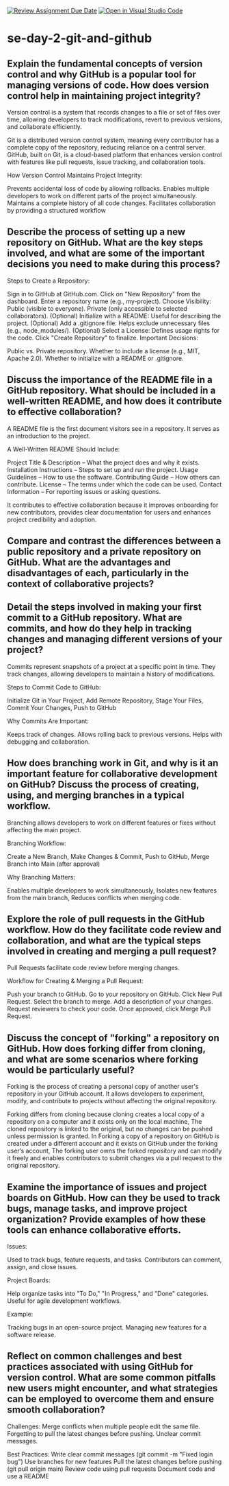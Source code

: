 [![Review Assignment Due Date](https://classroom.github.com/assets/deadline-readme-button-22041afd0340ce965d47ae6ef1cefeee28c7c493a6346c4f15d667ab976d596c.svg)](https://classroom.github.com/a/8wgCKhpZ)
[![Open in Visual Studio Code](https://classroom.github.com/assets/open-in-vscode-2e0aaae1b6195c2367325f4f02e2d04e9abb55f0b24a779b69b11b9e10269abc.svg)](https://classroom.github.com/online_ide?assignment_repo_id=18308911&assignment_repo_type=AssignmentRepo)
# se-day-2-git-and-github
## Explain the fundamental concepts of version control and why GitHub is a popular tool for managing versions of code. How does version control help in maintaining project integrity?

Version control is a system that records changes to a file or set of files over time, allowing developers to track modifications, revert to previous versions, and collaborate efficiently.

Git is a distributed version control system, meaning every contributor has a complete copy of the repository, reducing reliance on a central server. GitHub, built on Git, is a cloud-based platform that enhances version control with features like pull requests, issue tracking, and collaboration tools.

How Version Control Maintains Project Integrity:

Prevents accidental loss of code by allowing rollbacks.
Enables multiple developers to work on different parts of the project simultaneously.
Maintains a complete history of all code changes.
Facilitates collaboration by providing a structured workflow

## Describe the process of setting up a new repository on GitHub. What are the key steps involved, and what are some of the important decisions you need to make during this process?

Steps to Create a Repository:

Sign in to GitHub at GitHub.com.
Click on "New Repository" from the dashboard.
Enter a repository name (e.g., my-project).
Choose Visibility:
Public (visible to everyone).
Private (only accessible to selected collaborators).
(Optional) Initialize with a README: Useful for describing the project.
(Optional) Add a .gitignore file: Helps exclude unnecessary files (e.g., node_modules/).
(Optional) Select a License: Defines usage rights for the code.
Click "Create Repository" to finalize.
Important Decisions:

Public vs. Private repository.
Whether to include a license (e.g., MIT, Apache 2.0).
Whether to initialize with a README or .gitignore.

## Discuss the importance of the README file in a GitHub repository. What should be included in a well-written README, and how does it contribute to effective collaboration?

A README file is the first document visitors see in a repository. It serves as an introduction to the project.

A Well-Written README Should Include:

Project Title & Description – What the project does and why it exists.
Installation Instructions – Steps to set up and run the project.
Usage Guidelines – How to use the software.
Contributing Guide – How others can contribute.
License – The terms under which the code can be used.
Contact Information – For reporting issues or asking questions.

It contributes to effective collaboration because it improves onboarding for new contributors, provides clear documentation for users and enhances project credibility and adoption.

## Compare and contrast the differences between a public repository and a private repository on GitHub. What are the advantages and disadvantages of each, particularly in the context of collaborative projects?


## Detail the steps involved in making your first commit to a GitHub repository. What are commits, and how do they help in tracking changes and managing different versions of your project?
Commits represent snapshots of a project at a specific point in time. They track changes, allowing developers to maintain a history of modifications.

Steps to Commit Code to GitHub:

Initialize Git in Your Project, Add Remote Repository, Stage Your Files, Commit Your Changes, Push to GitHub

Why Commits Are Important:

Keeps track of changes.
Allows rolling back to previous versions.
Helps with debugging and collaboration.

## How does branching work in Git, and why is it an important feature for collaborative development on GitHub? Discuss the process of creating, using, and merging branches in a typical workflow.

Branching allows developers to work on different features or fixes without affecting the main project.

Branching Workflow:

Create a New Branch, Make Changes & Commit, Push to GitHub, Merge Branch into Main (after approval)

Why Branching Matters:

Enables multiple developers to work simultaneously, Isolates new features from the main branch, Reduces conflicts when merging code.

## Explore the role of pull requests in the GitHub workflow. How do they facilitate code review and collaboration, and what are the typical steps involved in creating and merging a pull request?

Pull Requests facilitate code review before merging changes.

Workflow for Creating & Merging a Pull Request:

Push your branch to GitHub.
Go to your repository on GitHub.
Click New Pull Request.
Select the branch to merge.
Add a description of your changes.
Request reviewers to check your code.
Once approved, click Merge Pull Request.



## Discuss the concept of "forking" a repository on GitHub. How does forking differ from cloning, and what are some scenarios where forking would be particularly useful?

Forking is the process of creating a personal copy of another user's repository in your GitHub account. It allows developers to experiment, modify, and contribute to projects without affecting the original repository.

Forking differs from cloning because cloning creates a local copy of a repository on a computer and it exists only on the local machine, The cloned repository is linked to the original, but no changes can be pushed unless permission is granted.
In Forking	a copy of a repository on GitHub is created under a different account and it exists on GitHub under the forking user’s account, The forking user owns the forked repository and can modify it freely and enables contributors to submit changes via a pull request to the original repository.		



## Examine the importance of issues and project boards on GitHub. How can they be used to track bugs, manage tasks, and improve project organization? Provide examples of how these tools can enhance collaborative efforts.

Issues:

Used to track bugs, feature requests, and tasks.
Contributors can comment, assign, and close issues.

Project Boards:

Help organize tasks into "To Do," "In Progress," and "Done" categories.
Useful for agile development workflows.

Example:

Tracking bugs in an open-source project.
Managing new features for a software release.

## Reflect on common challenges and best practices associated with using GitHub for version control. What are some common pitfalls new users might encounter, and what strategies can be employed to overcome them and ensure smooth collaboration?

Challenges:
Merge conflicts when multiple people edit the same file.
Forgetting to pull the latest changes before pushing.
Unclear commit messages.

Best Practices:
Write clear commit messages (git commit -m "Fixed login bug")
Use branches for new features
Pull the latest changes before pushing (git pull origin main)
Review code using pull requests
Document code and use a README
